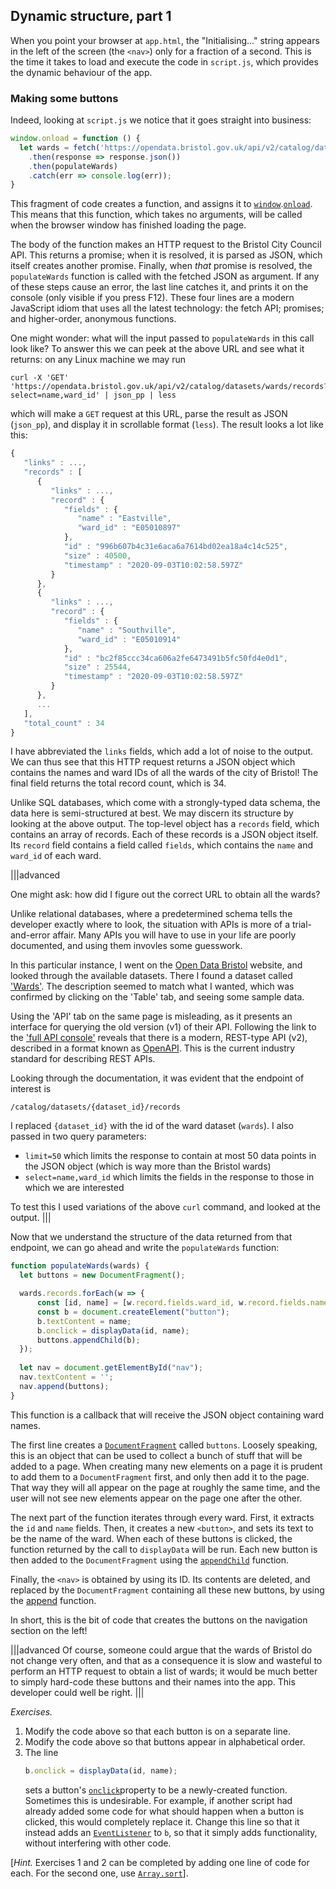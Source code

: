 ## Dynamic structure, part 1

When you point your browser at `app.html`, the "Initialising..." string appears
in the left of the screen (the `<nav>`) only for a fraction of a second. This is
the time it takes to load and execute the code in `script.js`, which provides
the dynamic behaviour of the app.

### Making some buttons

Indeed, looking at `script.js` we notice that it goes straight into business:
```javascript
window.onload = function () {
  let wards = fetch('https://opendata.bristol.gov.uk/api/v2/catalog/datasets/wards/records?limit=50&select=name,ward_id')
    .then(response => response.json())
    .then(populateWards)
    .catch(err => console.log(err));
}
```

This fragment of code creates a function, and assigns it to
[`window`](https://developer.mozilla.org/en-US/docs/Web/API/Window).[`onload`](https://developer.mozilla.org/en-US/docs/Web/API/GlobalEventHandlers/onload).
This means that this function, which takes no arguments, will be called when the
browser window has finished loading the page.

The body of the function makes an HTTP request to the Bristol City Council API.
This returns a promise; when it is resolved, it is parsed as JSON, which itself
creates another promise. Finally, when _that_ promise is resolved, the
`populateWards` function is called with the fetched JSON as argument. If any of
these steps cause an error, the last line catches it, and prints it on the
console (only visible if you press F12). These four lines are a modern
JavaScript idiom that uses all the latest technology: the fetch API; promises;
and higher-order, anonymous functions.

One might wonder: what will the input passed to `populateWards` in this call
look like? To answer this we can peek at the above URL and see what it returns:
on any Linux machine we may run
```
curl -X 'GET' 'https://opendata.bristol.gov.uk/api/v2/catalog/datasets/wards/records?select=name,ward_id' | json_pp | less
```
which will make a `GET` request at this URL, parse the result as JSON
(`json_pp`), and display it in scrollable format (`less`). The result looks a
lot like this:
```javascript
{
   "links" : ...,
   "records" : [
      {
         "links" : ...,
         "record" : {
            "fields" : {
               "name" : "Eastville",
               "ward_id" : "E05010897"
            },
            "id" : "996b607b4c31e6aca6a7614bd02ea18a4c14c525",
            "size" : 40500,
            "timestamp" : "2020-09-03T10:02:58.597Z"
         }
      },
      {
         "links" : ...,
         "record" : {
            "fields" : {
               "name" : "Southville",
               "ward_id" : "E05010914"
            },
            "id" : "bc2f85ccc34ca606a2fe6473491b5fc50fd4e0d1",
            "size" : 25544,
            "timestamp" : "2020-09-03T10:02:58.597Z"
         }
      },
      ...
   ],
   "total_count" : 34
}
```
I have abbreviated the `links` fields, which add a lot of noise to the output.
We can thus see that this HTTP request returns a JSON object which contains the
names and ward IDs of all the wards of the city of Bristol! The final field
returns the total record count, which is 34.

Unlike SQL databases, which come with a strongly-typed data schema, the data
here is semi-structured at best. We may discern its structure by looking at the
above output. The top-level object has a `records` field, which contains an
array of records. Each of these records is a JSON object itself. Its `record`
field contains a field called `fields`, which contains the `name` and `ward_id`
of each ward.

|||advanced

One might ask: how did I figure out the correct URL to obtain all the wards?

Unlike relational databases, where a predetermined schema tells the developer
exactly where to look, the situation with APIs is more of a trial-and-error
affair. Many APIs you will have to use in your life are poorly documented, and
using them invovles some guesswork.

In this particular instance, I went on the [Open Data
Bristol](https://opendata.bristol.gov.uk/explore/?sort=modified) website, and
looked through the available datasets. There I found a dataset called
['Wards'](https://opendata.bristol.gov.uk/explore/dataset/wards/information/).
The description seemed to match what I wanted, which was confirmed by clicking
on the 'Table' tab, and seeing some sample data.

Using the 'API' tab on the same page is misleading, as it presents an interface
for querying the old version (v1) of their API. Following the link to the ['full
API console'](https://opendata.bristol.gov.uk/api/v2/console) reveals that
there is a modern, REST-type API (v2), described in a format known as
[OpenAPI](https://swagger.io/docs/specification/about/). This is the current
industry standard for describing REST APIs.

Looking through the documentation, it was evident that the endpoint of interest is
```
/catalog/datasets/{dataset_id}/records
```
I replaced `{dataset_id}` with the id of the ward dataset (`wards`). I also
passed in two query parameters:
* `limit=50` which limits the response to contain at most 50 data points in the JSON object (which is way more than the Bristol wards)
* `select=name,ward_id` which limits the fields in the response to those in which we are interested

To test this I used variations of the above `curl` command, and looked at the output.
|||

Now that we understand the structure of the data returned from that endpoint, we can go ahead and write the `populateWards` function:
```javascript
function populateWards(wards) {
  let buttons = new DocumentFragment();

  wards.records.forEach(w => {
      const [id, name] = [w.record.fields.ward_id, w.record.fields.name];
      const b = document.createElement("button");
      b.textContent = name;
      b.onclick = displayData(id, name);
      buttons.appendChild(b);
  });
  
  let nav = document.getElementById("nav");
  nav.textContent = '';
  nav.append(buttons);
}
```
This function is a callback that will receive the JSON object containing ward names.

The first line creates a
[`DocumentFragment`](https://developer.mozilla.org/en-US/docs/Web/API/DocumentFragment)
called `buttons`. Loosely speaking, this is an object that can be used to
collect a bunch of stuff that will be added to a page. When creating many new
elements on a page it is prudent to add them to a `DocumentFragment` first, and
only then add it to the page. That way they will all appear on the page at
roughly the same time, and the user will not see new elements appear on the page
one after the other.

The next part of the function iterates through every ward. First, it extracts
the `id` and `name` fields. Then, it creates a new `<button>`, and sets its text
to be the name of the ward. When each of these buttons is clicked, the function
returned by the call to `displayData` will be run. Each new button is then added
to the `DocumentFragment` using the
[`appendChild`](https://developer.mozilla.org/en-US/docs/Web/API/Node/appendChild)
function.

Finally, the `<nav>` is obtained by using its ID. Its contents are deleted, and
replaced by the `DocumentFragment` containing all these new buttons, by using
the [append](https://developer.mozilla.org/en-US/docs/Web/API/Element/append)
function.

In short, this is the bit of code that creates the buttons on the navigation
section on the left!

|||advanced
Of course, someone could argue that the wards of Bristol do not change very
often, and that as a consequence it is slow and wasteful to perform an HTTP
request to obtain a list of wards; it would be much better to simply hard-code
these buttons and their names into the app. This developer could well be right.
|||

*Exercises.*
1. Modify the code above so that each button is on a separate line.
2. Modify the code above so that buttons appear in alphabetical order. 
3. The line
   ```javascript
   b.onclick = displayData(id, name);
   ```
   sets a button's [`onclick`](https://developer.mozilla.org/en-US/docs/Web/API/GlobalEventHandlers/onclick)property to be a newly-created function. Sometimes
   this is undesirable. For example, if another script had already added some
   code for what should happen when a button is clicked, this would completely
   replace it. Change this line so that it instead adds an
   [`EventListener`](https://developer.mozilla.org/en-US/docs/Web/API/EventListener)
   to `b`, so that it simply adds functionality, without interfering with other
   code.

[_Hint._ Exercises 1 and 2 can be completed by adding one line of code for each.
For the second one, use [`Array.sort`](https://developer.mozilla.org/en-US/docs/Web/JavaScript/Reference/Global_Objects/Array/sort)].

